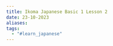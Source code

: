 ```yaml
---
title: Ikoma Japanese Basic 1 Lesson 2
date: 23-10-2023
aliases: 
tags:
  - "#learn_japanese"
---
```

